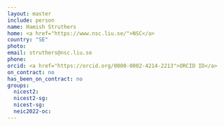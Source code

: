 ```yaml
---
layout: master
include: person
name: Hamish Struthers
home: <a href="https://www.nsc.liu.se/">NSC</a>
country: "SE"
photo:
email: struthers@nsc.liu.se
phone:
orcid: <a href="https://orcid.org/0000-0002-4214-2213">ORCID ID</a>
on_contract: no
has_been_on_contract: no
groups:
  nicest2:
  nicest2-sg:
  nicest-sg:
  neic2022-oc:
---
```

